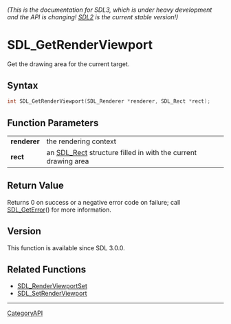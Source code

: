 ###### (This is the documentation for SDL3, which is under heavy development and the API is changing! [SDL2](https://wiki.libsdl.org/SDL2/) is the current stable version!)
# SDL_GetRenderViewport

Get the drawing area for the current target.

## Syntax

```c
int SDL_GetRenderViewport(SDL_Renderer *renderer, SDL_Rect *rect);

```

## Function Parameters

|                  |                                                                           |
| ---------------- | ------------------------------------------------------------------------- |
| **renderer**     | the rendering context                                                     |
| **rect**         | an [SDL_Rect](SDL_Rect) structure filled in with the current drawing area |

## Return Value

Returns 0 on success or a negative error code on failure; call
[SDL_GetError](SDL_GetError)() for more information.

## Version

This function is available since SDL 3.0.0.

## Related Functions

* [SDL_RenderViewportSet](SDL_RenderViewportSet)
* [SDL_SetRenderViewport](SDL_SetRenderViewport)

----
[CategoryAPI](CategoryAPI)

